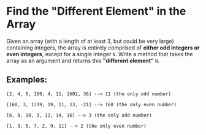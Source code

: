 # Find the "Different Element" in the Array

Given an array (with a length of at least 3, but could be very large) containing integers, the array is entirely comprised of **either odd integers or even integers**, except for a single integer `N`. Write a method that takes the array as an argument and returns this **"different element"** `N`.

## Examples:

```plaintext
[2, 4, 0, 100, 4, 11, 2602, 36] --> 11 (the only odd number)

[160, 3, 1719, 19, 11, 13, -21] --> 160 (the only even number)

[6, 8, 10, 3, 12, 14, 16] --> 3 (the only odd number)

[1, 3, 5, 7, 2, 9, 11] --> 2 (the only even number)
